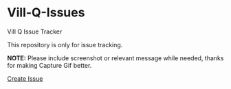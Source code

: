 # Vill-Q-Issues
Vill Q Issue Tracker

This repository is only for issue tracking.

**NOTE:** Please include screenshot or relevant message while needed, thanks for making Capture Gif better.

[Create Issue](https://github.com/aaron-elkins/Vill-Q-Issues/issues/new)
